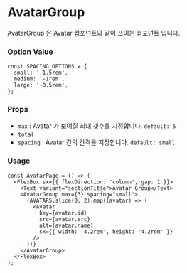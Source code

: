 # AvatarGroup

AvatarGroup 은 Avatar 컴포넌트와 같이 쓰이는 컴포넌트 입니다.

### Option Value

```
const SPACING_OPTIONS = {
  small: '-1.5rem',
  medium: '-1rem',
  large: '-0.5rem',
};
```

### Props

- `max` : Avatar 가 보여질 최대 갯수를 지정합니다. `default: 5`
- `total`
- `spacing` : Avatar 간의 간격을 지정합니다. `default: small`

### Usage

```tsx
const AvatarPage = () => (
  <FlexBox sx={{ flexDirection: 'column', gap: 1 }}>
    <Text variant="sectionTitle">Avatar Group</Text>
    <AvatarGroup max={3} spacing="small">
      {AVATARS.slice(0, 2).map((avatar) => (
        <Avatar
          key={avatar.id}
          src={avatar.src}
          alt={avatar.name}
          sx={{ width: '4.2rem', height: '4.2rem' }}
        />
      ))}
    </AvatarGroup>
  </FlexBox>
);
```
